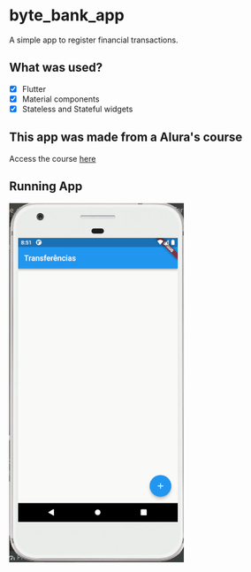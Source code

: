 
# byte_bank_app

A simple app to register financial transactions.

## What was used?
- [x] Flutter  
- [x] Material components  
- [x] Stateless and Stateful widgets

## This app was made from a Alura's course
Access the course [here](https://cursos.alura.com.br/course/flutter-fundamentos)

## Running App
![Running app](./readme_data/running_app_git_01.gif)
